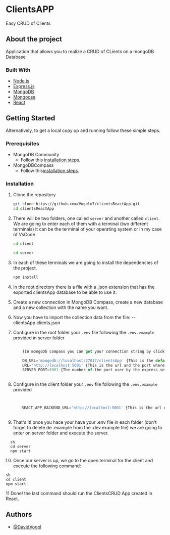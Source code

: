 # ClientsAPP
Easy CRUD of Clients

## About the project
Application that allows you to realize a CRUD of CLients on a mongoDB Database
### Built With

* [Node.js](https://nodejs.org/)
* [Express.js](https://expressjs.com/)
* [MongoDB](https://www.mongodb.com/)
* [Mongoose](https://mongoosejs.com/)
* [React](https://es.react.dev/)


## Getting Started

Alternatively, to get a local copy up and running follow these simple steps.

### Prerequisites
* MongoDB Community
	* Follow this [installation steps](https://www.mongodb.com/try/download/community).
* MongoDBCompass 
    * Follow this[installation steps](https://www.mongodb.com/try/download/compass).

### Installation

1. Clone the repository
   ```sh
   git clone https://github.com/Vogeln7/clientsReactApp.git
   cd clientsReactApp
   ```
2. There will be two folders, one called `server` and another called `client`.
We are going to enter each of them with a terminal (two different terminals) it can be the terminal of your operating system or in my case of VsCode
   ```sh
   cd client
   ```   
   ```sh
   cd server 
   ``` 
3. In each of these terminals we are going to install the dependencies of the project.
   ```sh
   npm install
   ```

4. In the root directory there is a file with a .json extension that has the exported clientsApp database to be able to use it.

5. Create a new connection in MongoDB Compass, create a new database and a new collection with the name you want.
   
6. Now you have to import the collection data from the file:
--clientsApp.clients.json

7. Configure in the root folder your `.env` file following the `.env.example` provided in server folder
   ```js

       (In mongoDb compass you can get your connection string by clicking the three dots next to localhost:27017 and clicking copy connection string)

	   DB_URL='mongodb://localhost:27017/clientsApp' {This is the default connection to a database in mongoDB, the port it uses is 27017, the host is localhost and the collection is clientsApp} 
       URL='http://localhost:5001' {This is the url and the port where express initialize the server in the backend}
       SERVER_PORT=5001 {The number of the port user by the express server saved on a constant}
		
   ``` 
8. Configure in the client folder your `.env` file following the `.env.example` provided
```js


	   REACT_APP_BACKEND_URL='http://localhost:5001' {This is the url of the backend for my case, if you change the port yo need to edit this, example: you use port 3001 thn your url will be 'http://localhost:3001'}
		
   ``` 

9. That's it! once you hace your have your .env file in each folder (don't forget to delete de .example from the .dev.example file) we are going to enter on server folder and execute the server.
 ```
   sh
   cd server
   npm start
   ``` 

10. Once our server is up, we go to the open terminal for the client and execute the following command:

   ```
   sh
   cd client
   npm start
   ``` 
11 Done! the last command should run the ClientsCRUD App created in React.


## Authors

- [@DavidVogel](https://www.github.com/Vogeln7)
